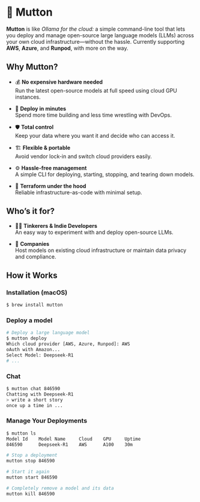 # 🐑 Mutton

**Mutton** is like *Ollama for the cloud:* a simple command-line tool that lets you deploy and manage open-source large language models (LLMs) across your own cloud infrastructure—without the hassle. Currently supporting **AWS**, **Azure**, and **Runpod**, with more on the way.

## Why Mutton?

- 💰 **No expensive hardware needed**  
  Run the latest open-source models at full speed using cloud GPU instances.  

- 🚀 **Deploy in minutes**  
  Spend more time building and less time wrestling with DevOps.  

- 🛡️ **Total control**  
  Keep your data where you want it and decide who can access it.  

- 🏗️ **Flexible & portable**  
  Avoid vendor lock-in and switch cloud providers easily.  

- ⚙️ **Hassle-free management**  
  A simple CLI for deploying, starting, stopping, and tearing down models.  

- 🔧 **Terraform under the hood**  
  Reliable infrastructure-as-code with minimal setup.

## Who’s it for?

- 🧑‍💻 **Tinkerers & Indie Developers**  
  An easy way to experiment with and deploy open-source LLMs.

- 🏢 **Companies**  
  Host models on existing cloud infrastructure or maintain data privacy and compliance.

## How it Works

### Installation (macOS)

```bash
$ brew install mutton
```

### Deploy a model

```bash
# Deploy a large language model
$ mutton deploy
Which cloud provider [AWS, Azure, Runpod]: AWS
oAuth with Amazon...
Select Model: Deepseek-R1
# ...
```

### Chat
```bash
$ mutton chat 846590
Chatting with Deepseek-R1
> write a short story
once up a time in ...
```

### Manage Your Deployments

```bash 
$ mutton ls
Model Id    Model Name     Cloud    GPU     Uptime
846590      Deepseek-R1    AWS      A100    30m

# Stop a deployment
mutton stop 846590

# Start it again
mutton start 846590

# Completely remove a model and its data
mutton kill 846590
```
